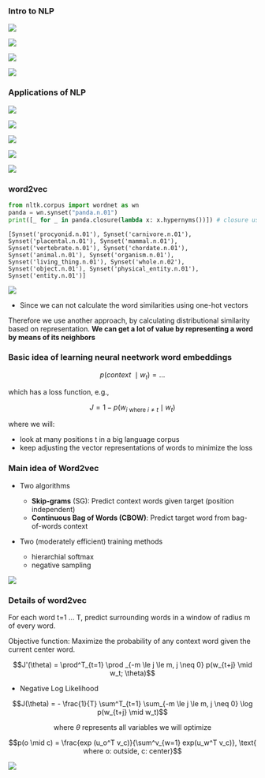 
### Intro to NLP

![](../images/1.png)

![](../images/2.png)

![](../images/3.png)

![](../images/4.png)


### Applications of NLP

![](../images/5.png)

![](../images/6.png)

![](../images/7.png)

![](../images/8.png)

![](../images/9.png)

### word2vec


```python
from nltk.corpus import wordnet as wn
panda = wn.synset("panda.n.01")
print([_ for _ in panda.closure(lambda x: x.hypernyms())]) # closure used as apply?
```

    [Synset('procyonid.n.01'), Synset('carnivore.n.01'), Synset('placental.n.01'), Synset('mammal.n.01'), Synset('vertebrate.n.01'), Synset('chordate.n.01'), Synset('animal.n.01'), Synset('organism.n.01'), Synset('living_thing.n.01'), Synset('whole.n.02'), Synset('object.n.01'), Synset('physical_entity.n.01'), Synset('entity.n.01')]


![](../images/10.png)

- Since we can not calculate the word similarities using one-hot vectors

Therefore we use another approach, by calculating distributional similarity based on representation. __We can get a lot of value by representing a word by means of its neighbors__


### Basic idea of learning neural neetwork word embeddings

$$p(context\:\mid w_t) = ...$$

which has a loss function, e.g.,

$$J = 1- p(w_{i \text{ where } i \neq t } \mid w_t )$$

where we will:

- look at many positions t in a big language corpus
- keep adjusting the vector representations of words to minimize the loss

### Main idea of Word2vec

- Two algorithms
    - __Skip-grams__ (SG): Predict context words given target (position independent)
    - __Continuous Bag of Words (CBOW)__: Predict target word from bag-of-words context

- Two (moderately efficient) training methods
    - hierarchial softmax
    - negative sampling
    
![](../images/11.png)


### Details of word2vec

For each word t=1 ... T, predict surrounding words in a window of radius m of every word.

Objective function: Maximize the probability of any context word given the current center word.

$$J'(\theta) = \prod^T_{t=1} \prod _{-m \le j \le m, j \neq 0} p(w_{t+j} \mid w_t; \theta)$$

- Negative Log Likelihood

$$J(\theta) = - \frac{1}{T} \sum^T_{t=1} \sum_{-m \le j \le m, j \neq 0} \log p(w_{t+j} \mid w_t)$$

$$\text{ where } \theta \text{ represents all variables we will optimize } $$

$$p(o \mid c) = \frac{exp (u_o^T v_c)}{\sum^v_{w=1} exp(u_w^T v_c)}, \text{ where o: outside, c: center}$$

![](../images/12.png)



